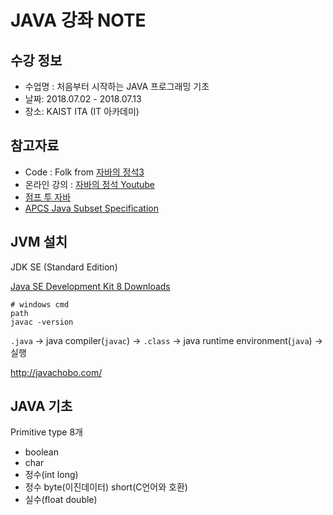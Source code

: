 # JAVA 강좌 NOTE

## 수강 정보

* 수업명 : 처음부터 시작하는 JAVA 프로그래밍 기초
* 날짜: 2018.07.02 - 2018.07.13
* 장소: KAIST ITA (IT 아카데미)

## 참고자료

* Code : Folk from [자바의 정석3](https://github.com/castello/javajungsuk3)
* 온라인 강의 : [자바의 정석 Youtube](https://www.youtube.com/watch?v=xRkCbqR0v84&list=PLW2UjW795-f5LNeTO6VQB1ZIeZJ_kwEG10)
* [점프 투 자바](https://wikidocs.net/book/31)
* [APCS Java Subset Specification](https://www2.cs.duke.edu/csed/ap/subset/doc/overview-summary.html)

## JVM 설치

JDK SE (Standard Edition)

[Java SE Development Kit 8 Downloads](http://www.oracle.com/technetwork/java/javase/downloads/jdk8-downloads-2133151.html)


```
# windows cmd
path
javac -version
```

`.java` → java compiler(`javac`) → `.class` → java runtime environment(`java`)  → 실행

http://javachobo.com/

## JAVA 기초

Primitive type 8개
* boolean
* char
* 정수(int long)
* 정수 byte(이진데이터) short(C언어와 호환)
* 실수(float double)
